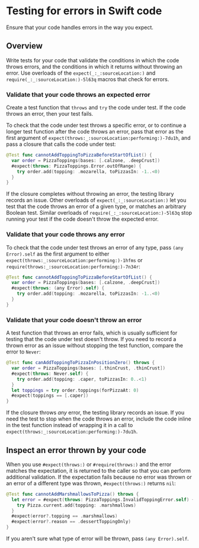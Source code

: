# Testing for errors in Swift code

<!--
This source file is part of the Swift.org open source project

Copyright (c) 2024 Apple Inc. and the Swift project authors
Licensed under Apache License v2.0 with Runtime Library Exception

See https://swift.org/LICENSE.txt for license information
See https://swift.org/CONTRIBUTORS.txt for Swift project authors
-->

Ensure that your code handles errors in the way you expect.

## Overview

Write tests for your code that validate the conditions in which the
code throws errors, and the conditions in which it returns without
throwing an error. Use overloads of the ``expect(_:_:sourceLocation:)`` and
``require(_:_:sourceLocation:)-5l63q`` macros that check for errors.

### Validate that your code throws an expected error

Create a test function that `throws` and `try` the code under test.
If the code throws an error, then your test fails.

To check that the code under test throws a specific error, or to continue a
longer test function after the code throws an error, pass that error as the
first argument of ``expect(throws:_:sourceLocation:performing:)-7du1h``, and
pass a closure that calls the code under test:

```swift
@Test func cannotAddToppingToPizzaBeforeStartOfList() {
  var order = PizzaToppings(bases: [.calzone, .deepCrust])
  #expect(throws: PizzaToppings.Error.outOfRange) {
    try order.add(topping: .mozarella, toPizzasIn: -1..<0)
  }
}
```

If the closure completes without throwing an error, the testing library
records an issue. Other overloads of ``expect(_:_:sourceLocation:)`` let you
test that the code throws an error of a given type, or matches an arbitrary
Boolean test. Similar overloads of ``require(_:_:sourceLocation:)-5l63q`` stop
running your test if the code doesn't throw the expected error.

### Validate that your code throws any error

To check that the code under test throws an error of any type, pass
`(any Error).self` as the first argument to either
``expect(throws:_:sourceLocation:performing:)-1hfms`` or
``require(throws:_:sourceLocation:performing:)-7n34r``:

```swift
@Test func cannotAddToppingToPizzaBeforeStartOfList() {
  var order = PizzaToppings(bases: [.calzone, .deepCrust])
  #expect(throws: (any Error).self) {
    try order.add(topping: .mozarella, toPizzasIn: -1..<0)
  }
}
```

### Validate that your code doesn't throw an error

A test function that throws an error fails, which is usually sufficient for
testing that the code under test doesn't throw. If you need to record a
thrown error as an issue without stopping the test function, compare
the error to `Never`:

```swift
@Test func canAddToppingToPizzaInPositionZero() throws {
  var order = PizzaToppings(bases: [.thinCrust, .thinCrust])
  #expect(throws: Never.self) {
    try order.add(topping: .caper, toPizzasIn: 0..<1)
  }
  let toppings = try order.toppings(forPizzaAt: 0)
  #expect(toppings == [.caper])
}
```

If the closure throws _any_ error, the testing library records an issue.
If you need the test to stop when the code throws an error, include the
code inline in the test function instead of wrapping it in a call to
``expect(throws:_:sourceLocation:performing:)-7du1h``.

## Inspect an error thrown by your code

When you use `#expect(throws:)` or `#require(throws:)` and the error matches the
expectation, it is returned to the caller so that you can perform additional
validation. If the expectation fails because no error was thrown or an error of
a different type was thrown, `#expect(throws:)` returns `nil`:

```swift
@Test func cannotAddMarshmallowsToPizza() throws {
  let error = #expect(throws: PizzaToppings.InvalidToppingError.self) {
    try Pizza.current.add(topping: .marshmallows)
  }
  #expect(error?.topping == .marshmallows)
  #expect(error?.reason == .dessertToppingOnly)
}
```

If you aren't sure what type of error will be thrown, pass `(any Error).self`.
